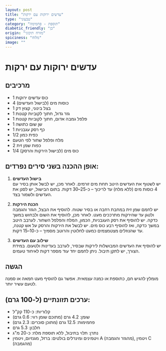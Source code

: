 ```yaml
---
layout: post
title: "עדשים ירוקות עם ירקות"
type: "טבעוני"
category: "תוספת - פחמימה"
diabetic_friendly: "כן"
origin: "מזרח תיכוני"
spiciness: "מלוח"
image: ""
---
```

# עדשים ירוקות עם ירקות

## מרכיבים
- 1 כוס עדשים ירוקות  
- 4 כוסות מים (לבישול העדשים)  
- 1 בצל בינוני, קצוץ דק  
- 1 גזר גדול, חתוך לקוביות קטנות  
- 1 פלפל גמבה אדום, חתוך לקוביות קטנות  
- 1 שן שום כתושה  
- 1 כף רסק עגבניות  
- 1/2 כפית כמון  
- מלח ופלפל שחור לפי הטעם  
- 2 כפות שמן זית  
- 1/4 כוס מים (לבישול הירקות והרסק)  

## אופן ההכנה בשני סירים נפרדים:

1. **בישול העדשים**  
   יש לשטוף את העדשים היטב תחת מים זורמים. לאחר מכן, יש לבשל אותן בסיר עם 4 כוסות מים (ללא מלח) עד לריכוך – כ-25–30 דקות. בתום הבישול, יש לסנן את העדשים ולשמור בצד.

2. **הכנת הירקות**  
   יש לחמם שמן זית במחבת רחבה או בסיר שטוח. להוסיף את הבצל, הגזר והגמבה ולטגן עד שהירקות מתרככים מעט. לאחר מכן, להוסיף את השום ולבחוש במשך כדקה.
   יש להוסיף את רסק העגבניות, הכמון, המלח והפלפל השחור. לערבב היטב במשך כדקה, ואז להוסיף רבע כוס מים.
   יש לבשל את הירקות והרסק על אש קטנה, עד שהנוזלים מצטמצמים כמעט לחלוטין והרוטב מסמיך – כ-10–15 דקות.

3. **שילוב עם העדשים**  
   יש להוסיף את העדשים המבושלות לירקות שבסיר, לערבב בעדינות ולטעום. במידת הצורך, יש לתקן תיבול. ניתן לחמם יחד עוד מספר דקות לאיחוד טעמים.

## הגשה

מומלץ להגיש חם, כתוספת או כמנה עצמאית. אפשר גם להוסיף מעט חמאה או סמנה לטעם עשיר יותר.

## ערכים תזונתיים (ל-100 גרם):

- קלוריות: כ-110 קק"ל  
- שומן: 4.2 גרם (מתוכם שומן רווי: 0.6 גרם)  
- פחמימות: 12.5 גרם (מתוכן סוכרים: 2.3 גרם)  
- חלבון: 5.3 גרם  
- נתרן: תלוי בתיבול, ללא תוספת מלח: כ-20 מ"ג  
- ויטמינים ומינרלים בולטים: ברזל, מגנזיום, ויטמין A (מהגזר והגמבה), ויטמין C (מהגמבה)
